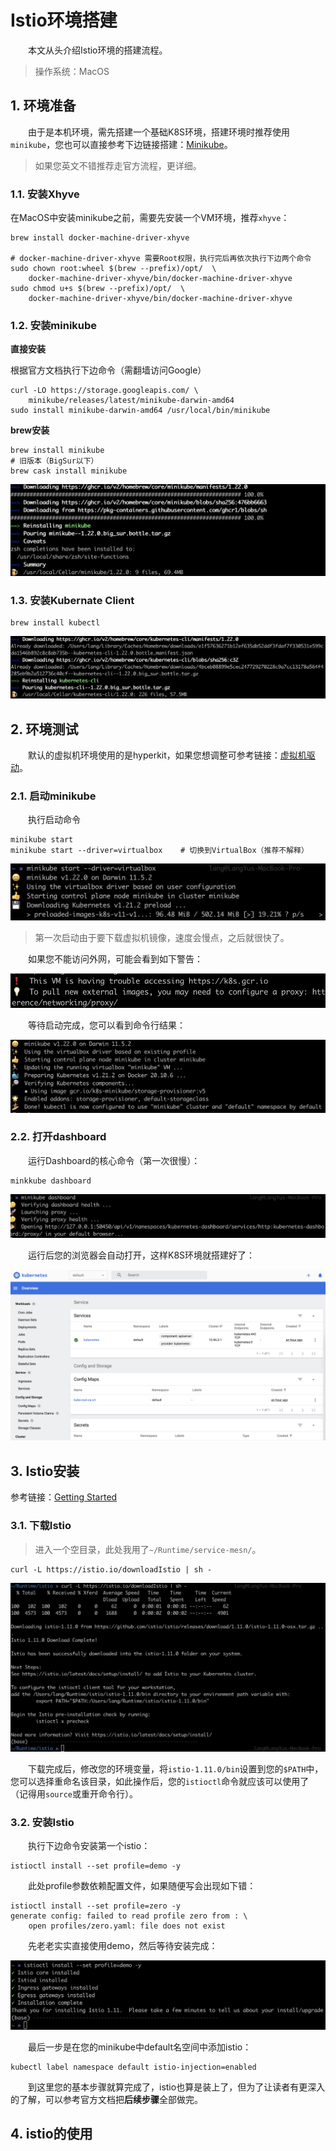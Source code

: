 # Istio环境搭建

&ensp;&ensp;&ensp;&ensp;本文从头介绍Istio环境的搭建流程。

> 操作系统：MacOS

## 1. 环境准备

&ensp;&ensp;&ensp;&ensp;由于是本机环境，需先搭建一个基础K8S环境，搭建环境时推荐使用`minikube`，您也可以直接参考下边链接搭建：[Minikube](https://minikube.sigs.k8s.io/docs/start/)。

> 如果您英文不错推荐走官方流程，更详细。

### 1.1. 安装Xhyve

在MacOS中安装minikube之前，需要先安装一个VM环境，推荐`xhyve`：

```shell
brew install docker-machine-driver-xhyve

# docker-machine-driver-xhyve 需要Root权限，执行完后再依次执行下边两个命令
sudo chown root:wheel $(brew --prefix)/opt/  \
    docker-machine-driver-xhyve/bin/docker-machine-driver-xhyve
sudo chmod u+s $(brew --prefix)/opt/  \
    docker-machine-driver-xhyve/bin/docker-machine-driver-xhyve
```

### 1.2. 安装minikube

**直接安装**

根据官方文档执行下边命令（需翻墙访问Google）

```shell
curl -LO https://storage.googleapis.com/ \
    minikube/releases/latest/minikube-darwin-amd64
sudo install minikube-darwin-amd64 /usr/local/bin/minikube
```

**brew安装**

```shell
brew install minikube
# 旧版本（BigSur以下）
brew cask install minikube
```

![](./_image/2021-08-14/2021-08-14-12-12-07.png)

### 1.3. 安装Kubernate Client

```shell
brew install kubectl
```

![](./_image/2021-08-14/2021-08-14-12-14-11.png)

## 2. 环境测试

&ensp;&ensp;&ensp;&ensp;默认的虚拟机环境使用的是hyperkit，如果您想调整可参考链接：[虚拟机驱动](https://minikube.sigs.k8s.io/docs/drivers/)。

### 2.1. 启动minikube

&ensp;&ensp;&ensp;&ensp;执行启动命令

```shell
minikube start
minikube start --driver=virtualbox    # 切换到VirtualBox（推荐不解释）
```

![](./_image/2021-08-14/2021-08-14-13-13-43.png)

> 第一次启动由于要下载虚拟机镜像，速度会慢点，之后就很快了。

&ensp;&ensp;&ensp;&ensp;如果您不能访问外网，可能会看到如下警告：

![](./_image/2021-08-14/2021-08-14-13-17-04.png)

&ensp;&ensp;&ensp;&ensp;等待启动完成，您可以看到命令行结果：

![](./_image/2021-08-14/2021-08-14-13-17-35.png)

### 2.2. 打开dashboard

&ensp;&ensp;&ensp;&ensp;运行Dashboard的核心命令（第一次很慢）：

```shell
minkkube dashboard
```

![](./_image/2021-08-14/2021-08-14-15-14-35.png)

&ensp;&ensp;&ensp;&ensp;运行后您的浏览器会自动打开，这样K8S环境就搭建好了：

![](./_image/2021-08-14/2021-08-14-15-15-39.png)

## 3. Istio安装

参考链接：[Getting Started](https://istio.io/latest/docs/setup/getting-started/)

### 3.1. 下载Istio

> 进入一个空目录，此处我用了`~/Runtime/service-mesn/`。

```shell
curl -L https://istio.io/downloadIstio | sh -
```

![](./_image/2021-08-14/2021-08-14-15-33-05.png)

&ensp;&ensp;&ensp;&ensp;下载完成后，修改您的环境变量，将`istio-1.11.0/bin`设置到您的`$PATH`中，您可以选择重命名该目录，如此操作后，您的`istioctl`命令就应该可以使用了（记得用`source`或重开命令行）。

### 3.2. 安装Istio

&ensp;&ensp;&ensp;&ensp;执行下边命令安装第一个istio：

```shell
istioctl install --set profile=demo -y
```

&ensp;&ensp;&ensp;&ensp;此处profile参数依赖配置文件，如果随便写会出现如下错：

```shell
istioctl install --set profile=zero -y
generate config: failed to read profile zero from : \
    open profiles/zero.yaml: file does not exist
```

&ensp;&ensp;&ensp;&ensp;先老老实实直接使用demo，然后等待安装完成：

![](./_image/2021-08-14/2021-08-14-15-45-23.png)

&ensp;&ensp;&ensp;&ensp;最后一步是在您的minikube中default名空间中添加istio：

```shell
kubectl label namespace default istio-injection=enabled
```

&ensp;&ensp;&ensp;&ensp;到这里您的基本步骤就算完成了，istio也算是装上了，但为了让读者有更深入的了解，可以参考官方文档把**后续步骤**全部做完。

## 4. istio的使用



